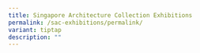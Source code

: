 ```yaml
---
title: Singapore Architecture Collection Exhibitions
permalink: /sac-exhibitions/permalink/
variant: tiptap
description: ""
---
```

